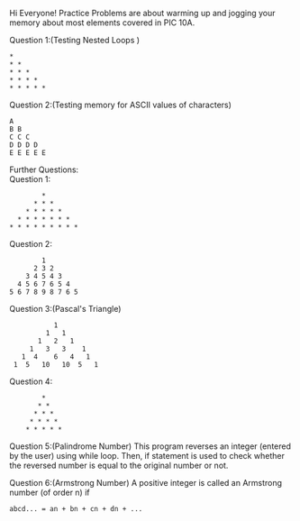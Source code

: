 Hi Everyone! Practice Problems are about warming up and jogging your memory about most elements covered in PIC 10A.                 
  
Question 1:(Testing Nested Loops )                      
```
*
* *
* * *
* * * *
* * * * *
```
Question 2:(Testing memory for ASCII values of characters)
```
A
B B
C C C
D D D D
E E E E E
```
Further Questions:                       
Question 1:                        
```
        *
      * * *
    * * * * *
  * * * * * * *
* * * * * * * * *
```
Question 2:
```
        1
      2 3 2
    3 4 5 4 3
  4 5 6 7 6 5 4
5 6 7 8 9 8 7 6 5
```
Question 3:(Pascal's Triangle)
```
           1
         1   1
       1   2   1
     1   3   3    1
   1  4    6   4   1
 1  5   10   10  5   1 
```
Question 4:
```
        * 
       * * 
      * * * 
     * * * * 
    * * * * * 
```
Question 5:(Palindrome Number) This program reverses an integer (entered by the user) using while loop. Then, if statement is used to check whether the reversed number is equal to the original number or not.              

Question 6:(Armstrong Number) A positive integer is called an Armstrong number (of order n) if
```
abcd... = an + bn + cn + dn + ...
```
